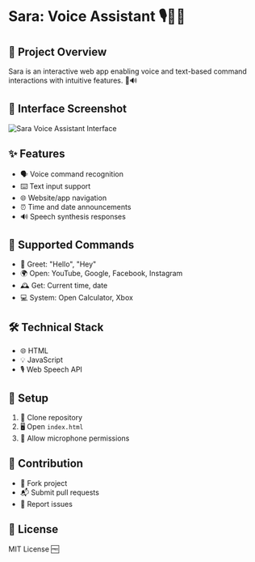# Sara: Voice Assistant 🎙️🤖💬

## 🌟 Project Overview
Sara is an interactive web app enabling voice and text-based command interactions with intuitive features. 🚀🔊

## 📸 Interface Screenshot
![Sara Voice Assistant Interface](/screenshots/interface.png)

## ✨ Features
- 🗣️ Voice command recognition
- ⌨️ Text input support
- 🌐 Website/app navigation
- ⏰ Time and date announcements
- 🔊 Speech synthesis responses

## 🎉 Supported Commands
- 👋 Greet: "Hello", "Hey"
- 🌍 Open: YouTube, Google, Facebook, Instagram
- 🕰️ Get: Current time, date
- 💻 System: Open Calculator, Xbox

## 🛠️ Technical Stack
- 🌐 HTML
- 💡 JavaScript
- 🎙️ Web Speech API

## 🚀 Setup
1. 🔽 Clone repository
2. 🖥️ Open `index.html`
3. 🎤 Allow microphone permissions

## 🤝 Contribution
- 🍴 Fork project
- 📬 Submit pull requests
- 🐞 Report issues

## 📜 License
MIT License 🆓

